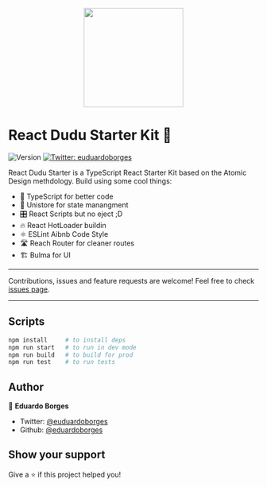 
<p style="text-align: center !important">

<img src="https://upload.wikimedia.org/wikipedia/commons/thumb/a/a7/React-icon.svg/1200px-React-icon.svg.png" width="200" />

# React Dudu Starter Kit 👋
![Version](https://img.shields.io/badge/version-3.2.1-blue.svg?cacheSeconds=2592000)
[![Twitter: euduardoborges](https://img.shields.io/twitter/follow/euduardoborges.svg?style=social)](https://twitter.com/euduardoborges)

</p>

React Dudu Starter is a TypeScript React Starter Kit based on the Atomic Design methdology. Build using some cool things:


- 🍴 TypeScript for better code
- 👜 Unistore for state manangment
- 🎛 React Scripts but no eject ;D
- 🔥 React HotLoader buildin
- ⚛ ESLint Aibnb Code Style
- 🛣 Reach Router for cleaner routes
- 🏗 Bulma for UI 


<hr>

Contributions, issues and feature requests are welcome! Feel free to check [issues page](https://github.com/eduardoborges/react-dudu-starter/issues).
<hr>

## Scripts

```sh
npm install     # to install deps
npm run start   # to run in dev mode
npm run build   # to build for prod
npm run test    # to run tests
```

## Author

👤 **Eduardo Borges**

* Twitter: [@euduardoborges](https://twitter.com/euduardoborges)
* Github: [@eduardoborges](https://github.com/eduardoborges)



## Show your support

Give a ⭐️ if this project helped you!